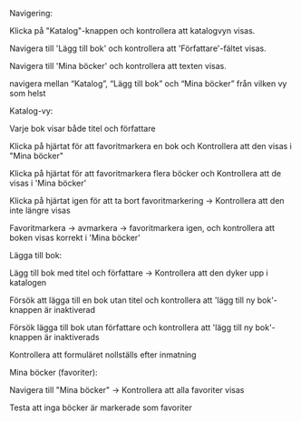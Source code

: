 Navigering:

Klicka på "Katalog"-knappen och kontrollera att katalogvyn visas.

Navigera till 'Lägg till bok' och kontrollera att 'Författare'-fältet visas.

Navigera till 'Mina böcker' och kontrollera att texten visas.

navigera mellan “Katalog”, “Lägg till bok” och “Mina böcker” från vilken vy som helst


Katalog-vy:

Varje bok visar både titel och författare

Klicka på hjärtat för att favoritmarkera en bok och Kontrollera att den visas i "Mina böcker"

Klicka på hjärtat för att favoritmarkera flera böcker och Kontrollera att de visas i 'Mina böcker'

Klicka på hjärtat igen för att ta bort favoritmarkering → Kontrollera att den inte längre visas

Favoritmarkera → avmarkera → favoritmarkera igen, och kontrollera att boken visas korrekt i 'Mina böcker'



Lägga till bok:

Lägg till bok med titel och författare → Kontrollera att den dyker upp i katalogen

Försök att lägga till en bok utan titel och kontrollera att 'lägg till ny bok'-knappen är inaktiverad

Försök lägga till bok utan författare och kontrollera att 'lägg till ny bok'-knappen är inaktiverads

Kontrollera att formuläret nollställs efter inmatning


Mina böcker (favoriter):

Navigera till "Mina böcker" → Kontrollera att alla favoriter visas

Testa att inga böcker är markerade som favoriter


